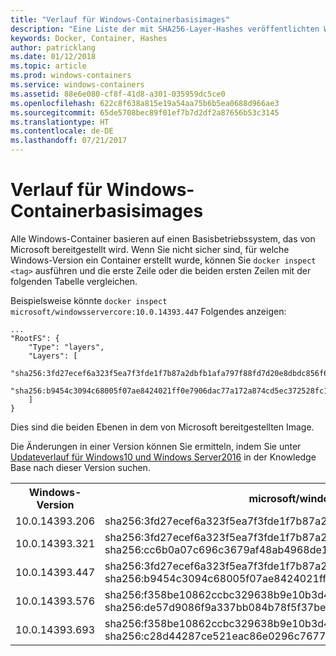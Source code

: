 ```yaml
---
title: "Verlauf für Windows-Containerbasisimages"
description: "Eine Liste der mit SHA256-Layer-Hashes veröffentlichten Windows-Containerimages"
keywords: Docker, Container, Hashes
author: patricklang
ms.date: 01/12/2018
ms.topic: article
ms.prod: windows-containers
ms.service: windows-containers
ms.assetid: 88e6e080-cf8f-41d8-a301-035959dc5ce0
ms.openlocfilehash: 622c8f638a815e19a54aa75b6b5ea0688d966ae3
ms.sourcegitcommit: 65de5708bec89f01ef7b7d2df2a87656b53c3145
ms.translationtype: HT
ms.contentlocale: de-DE
ms.lasthandoff: 07/21/2017
---
```

# Verlauf für Windows-Containerbasisimages

Alle Windows-Container basieren auf einen Basisbetriebssystem, das von Microsoft bereitgestellt wird. Wenn Sie nicht sicher sind, für welche Windows-Version ein Container erstellt wurde, können Sie `docker inspect <tag>` ausführen und die erste Zeile oder die beiden ersten Zeilen mit der folgenden Tabelle vergleichen.

Beispielsweise könnte `docker inspect microsoft/windowsservercore:10.0.14393.447` Folgendes anzeigen:

```none
...
"RootFS": {
    "Type": "layers",
    "Layers": [
        "sha256:3fd27ecef6a323f5ea7f3fde1f7b87a2dbfb1afa797f88fd7d20e8dbdc856f67",
        "sha256:b9454c3094c68005f07ae8424021ff0e7906dac77a172a874cd5ec372528fc15"
    ]
}
```
Dies sind die beiden Ebenen in dem von Microsoft bereitgestellten Image.

Die Änderungen in einer Version können Sie ermitteln, indem Sie unter [Updateverlauf für Windows10 und Windows Server2016](https://support.microsoft.com/en-us/help/12387/windows-10-update-history) in der Knowledge Base nach dieser Version suchen.


<table>
    <tr>
        <th>Windows-Version</th>
        <th>microsoft/windowsservercore</th>
        <th>microsoft/nanoserver</th>
    </tr>
    <tr>
        <td>10.0.14393.206</td>
        <td>sha256:3fd27ecef6a323f5ea7f3fde1f7b87a2dbfb1afa797f88fd7d20e8dbdc856f67</td>
        <td>sha256:342d4e407550c52261edd20cd901b5ce438f0b1e940336de3978210612365063</td>
    </tr>
    <tr>
        <td>10.0.14393.321</td>
        <td>sha256:3fd27ecef6a323f5ea7f3fde1f7b87a2dbfb1afa797f88fd7d20e8dbdc856f67<br/>
        sha256:cc6b0a07c696c3679af48ab4968de1b42d35e568f3d1d72df21f0acb52592e0b</td>
        <td>sha256:342d4e407550c52261edd20cd901b5ce438f0b1e940336de3978210612365063<br/>
        sha256:2c195a33d84d936c7b8542a8d9890a2a550e7558e6ac73131b130e5730b9a3a5</td>
    </tr>
    <tr>
        <td>10.0.14393.447</td>
        <td>sha256:3fd27ecef6a323f5ea7f3fde1f7b87a2dbfb1afa797f88fd7d20e8dbdc856f67<br/>
        sha256:b9454c3094c68005f07ae8424021ff0e7906dac77a172a874cd5ec372528fc15</td>
        <td>sha256:342d4e407550c52261edd20cd901b5ce438f0b1e940336de3978210612365063<br/>
        sha256:c8606bedb07a714a6724b8f88ce85b71eaf5a1c80b4c226e069aa3ccbbe69154</td>
    </tr>
    <tr>
        <td>10.0.14393.576</td>
        <td>sha256:f358be10862ccbc329638b9e10b3d497dd7cd28b0e8c7931b4a545c88d7f7cd6<br/>
        sha256:de57d9086f9a337bb084b78f5f37be4c8f1796f56a1cd3ec8d8d1c9c77eb693c</td>
        <td>sha256:6c357baed9f5177e8c8fd1fa35b39266f329535ec8801385134790eb08d8787d<br/>
        sha256:0d812bf7a7032db75770c3d5b92c0ac9390ca4a9efa0d90ba2f55ccb16515381</td>
    </tr>
    <tr>
        <td>10.0.14393.693</td>
        <td>sha256:f358be10862ccbc329638b9e10b3d497dd7cd28b0e8c7931b4a545c88d7f7cd6<br/>
        sha256:c28d44287ce521eac86e0296c7677f5d8ca1e86d1e45e7618ec900da08c95df3</td>
        <td>sha256:6c357baed9f5177e8c8fd1fa35b39266f329535ec8801385134790eb08d8787d<br/>
        sha256:dd33c5d8d8b3c230886132c328a7801547f13de1dac9a629e2739164a285b3ab</td>
    </tr>
</table>

